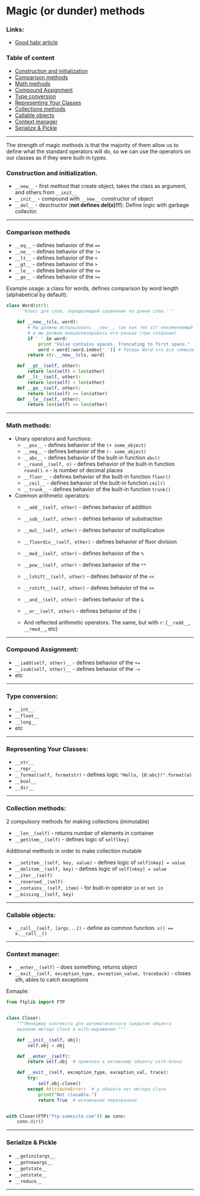# Magic (or dunder) methods
### Links:
- [Good habr article](https://habr.com/ru/post/186608/)

### Table of content
- [Construction and initialization](#init)
- [Comparison methods](#comparison)
- [Math methods](#math)
- [Compound Assignment](#compass)
- [Type conversion](#typeconversion)
- [Representing Your Classes](#representing)
- [Collections methods](#collection)
- [Callable objects](#call)
- [Context manager](#contextmanager)
- [Serialize & Pickle](#pickle)
-------------------------------------------------------------------------------

The strength of magic methods is that the majority of them allow us to define
what the standard operators will do,
so we can use the operators on our classes as if they were built-in types.

### <a name="init"></a> Construction and initialization.
- `__new__` - first method that create object,
takes the class as argument, and others from `__init__`
- `__init__` - compound with `__new__` constructor of object
- `__del__` - desctructor (**not defines del(x)!!!**). Define logic with garbage collector.
-------------------------------------------------------------------------------

### <a name="comparison"></a> Comparison methods
- `__eq__` - defines behavior of the `==`
- `__ne__` - defines behavior of the `!=`
- `__lt__` - defines behavior of the `<`
- `__gt__` - defines behavior of the `>`
- `__le__` - defines behavior of the `<=`
- `__ge__` - defines behavior of the `>=`

Example usage: a class for words, defines comparison by word length (alphabetical by default):
```py
class Word(str):
    '''Класс для слов, определяющий сравнение по длине слов.'''

    def __new__(cls, word):
        # Мы должны использовать __new__, так как тип str неизменяемый
        # и мы должны инициализировать его раньше (при создании)
        if ' ' in word:
            print "Value contains spaces. Truncating to first space."
            word = word[:word.index(' ')] # Теперь Word это все символы до первого пробела
        return str.__new__(cls, word)

    def __gt__(self, other):
        return len(self) > len(other)
    def __lt__(self, other):
        return len(self) < len(other)
    def __ge__(self, other):
        return len(self) >= len(other)
    def __le__(self, other):
        return len(self) <= len(other)
```
-------------------------------------------------------------------------------

### <a name="math"></a> Math methods:
- Unary operators and functions:
  - `__pos__` - defines behavior of the `(+ some_object)`
  - `__neg__` - defines behavior of the `(- some_object)`
  - `__abc__` - defines behavior of the built-in function `abc()`
  - `__round__(self, n)` - defines behavior of the built-in function `round()`.
  `n` - is number of decimal places
  - `__floor__` - defines behavior of the built-in function `floor()`
  - `__ceil__` - defines behavior of the built-in function `ceil()`
  - `__trunk__` - defines behavior of the built-in function `trunk()`
- Common arithmetic operators:
  - `__add__(self, other)` - defines behavior of addition
  - `__sub__(self, other)` - defines behavior of substraction
  - `__mul__(self, other)` - defines behavior of multiplication
  - `__floordiv__(self, other)` - defines behavior of floor division
  - `__mod__(self, other)` - defines behavior of the `%`
  - `__pow__(self, other)` - defines behavior of the `**`
  - `__lshift__(self, other)` - defines behavior of the `<<`
  - `__rshift__(self, other)` - defines behavior of the `>>`
  - `__and__(self, other)` - defines behavior of the `&`
  - `__or__(self, other)` - defines behavior of the `|`

  - And reflected arithmetic operators. The same, but with `r`: (`__radd__`, `__rmod__`, etc)
-------------------------------------------------------------------------------

### <a name="compass"></a> Compound Assignment:
- `__iadd(self, other)__` - defines behavior of the `+=`
- `__isub(self, other)__` - defines behavior of the `-=`
- etc
-------------------------------------------------------------------------------

### <a name="typeconversion"></a> Type conversion:
- `__int__`
- `__float__`
- `__long__`
- etc
-------------------------------------------------------------------------------

### <a name="representing"></a> Representing Your Classes:
- `__str__`
- `__repr__`
- `__format(self, formatstr)` - defines logic `"Hello, {0:abc}!".format(a)`
- `__bool__`
- `__dir__`
-------------------------------------------------------------------------------

### <a name="collection"></a> Collection methods:
2 compulsory methods for making collections (immutable)
- `__len__(self)` - returns number of elements in container
- `__getitem__(self)` - defines logic of `self[key]`

Additional methods in order to make collection mutable
- `__setitem__(self, key, value)` - defines logic of `self[nkey] = value`
- `__delitem__(self, key)` - defines logic of `self[nkey] = value`
- `__iter__(self)`
- `__reversed__(self)`
- `__contains__(self, item)` - for built-in operator `in` or `not in`
- `__missing__(self, key)`
-------------------------------------------------------------------------------

### <a name="call"></a> Callable objects:
- `__call__(self, [args...])` - define as common function. `x() == x.__call__()`
-------------------------------------------------------------------------------

### <a name="contextmanager"></a> Context manager:
- `__enter__(self)` - does something, returns object
- `__exit__(self, exception_type, exception_value, traceback)` - closes sth, ables to catch exceptions

Exmaple:
```py
from ftplib import FTP


class Closer:
    """Менеджер контекста для автоматического закрытия объекта
    вызовом метода close в with-выражении."""

    def __init__(self, obj):
        self.obj = obj

    def __enter__(self):
        return self.obj  # привязка к активному объекту with-блока

    def __exit__(self, exception_type, exception_val, trace):
        try:
            self.obj.close()
        except AttributeError:  # у объекта нет метода close
            print("Not closable.")
            return True  # исключение перехвачено


with Closer(FTP("ftp.somesite.com")) as conn:
    conn.dir()
```
-------------------------------------------------------------------------------

### <a name="pickle"></a> Serialize & Pickle
- `__getinitargs__`
- `__getnewargs__`
- `__getstate__`
- `__setstate__`
- `__reduce__`
-------------------------------------------------------------------------------
